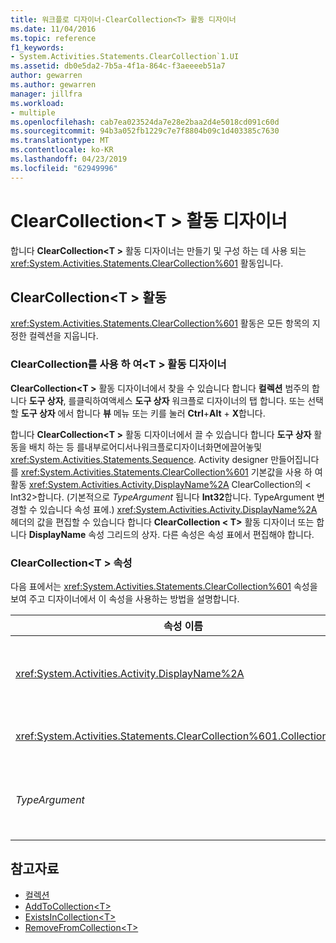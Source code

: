 ```yaml
---
title: 워크플로 디자이너-ClearCollection<T> 활동 디자이너
ms.date: 11/04/2016
ms.topic: reference
f1_keywords:
- System.Activities.Statements.ClearCollection`1.UI
ms.assetid: db0e5da2-7b5a-4f1a-864c-f3aeeeeb51a7
author: gewarren
ms.author: gewarren
manager: jillfra
ms.workload:
- multiple
ms.openlocfilehash: cab7ea023524da7e28e2baa2d4e5018cd091c60d
ms.sourcegitcommit: 94b3a052fb1229c7e7f8804b09c1d403385c7630
ms.translationtype: MT
ms.contentlocale: ko-KR
ms.lasthandoff: 04/23/2019
ms.locfileid: "62949996"
---
```

# <a name="clearcollectiont-activity-designer"></a>ClearCollection\<T > 활동 디자이너

합니다 **ClearCollection\<T >** 활동 디자이너는 만들기 및 구성 하는 데 사용 되는 <xref:System.Activities.Statements.ClearCollection%601> 활동입니다.

## <a name="the-clearcollectiont-activity"></a>ClearCollection\<T > 활동

<xref:System.Activities.Statements.ClearCollection%601> 활동은 모든 항목의 지정한 컬렉션을 지웁니다.

### <a name="using-the-clearcollectiont-activity-designer"></a>ClearCollection를 사용 하 여\<T > 활동 디자이너

**ClearCollection\<T >** 활동 디자이너에서 찾을 수 있습니다 합니다 **컬렉션** 범주의 합니다 **도구 상자**, 를클릭하여액세스 **도구 상자** 워크플로 디자이너의 탭 합니다. 또는 선택할 **도구 상자** 에서 합니다 **뷰** 메뉴 또는 키를 눌러 **Ctrl**+**Alt** + **X**합니다.

합니다 **ClearCollection\<T >** 활동 디자이너에서 끌 수 있습니다 합니다 **도구 상자** 활동을 배치 하는 등 를내부로어디서나워크플로디자이너화면에끌어놓및<xref:System.Activities.Statements.Sequence>. Activity designer 만들어집니다를 <xref:System.Activities.Statements.ClearCollection%601> 기본값을 사용 하 여 활동 <xref:System.Activities.Activity.DisplayName%2A> ClearCollection의 < Int32\>합니다. (기본적으로 *TypeArgument* 됩니다 **Int32**합니다. TypeArgument 변경할 수 있습니다 속성 표에.) <xref:System.Activities.Activity.DisplayName%2A> 헤더의 값을 편집할 수 있습니다 합니다 **ClearCollection < T\>**  활동 디자이너 또는 합니다 **DisplayName** 속성 그리드의 상자. 다른 속성은 속성 표에서 편집해야 합니다.

### <a name="the-clearcollectiont-properties"></a>ClearCollection\<T > 속성

다음 표에서는 <xref:System.Activities.Statements.ClearCollection%601> 속성을 보여 주고 디자이너에서 이 속성을 사용하는 방법을 설명합니다.

|속성 이름|필수|사용|
|-|--------------|-|
|<xref:System.Activities.Activity.DisplayName%2A>|False|<xref:System.Activities.Statements.ClearCollection%601> 활동의 선택적 이름을 지정합니다. 기본값은 ClearCollection < Int32\>합니다. <xref:System.Activities.Activity.DisplayName%2A> 값은 꼭 필요하지 않더라도 사용하는 것이 좋습니다.|
|<xref:System.Activities.Statements.ClearCollection%601.Collection%2A>|True|선언할 항목 컬렉션을 지정합니다. 이 컬렉션은 형식 **ICollection\<TypeArgument >.** 컬렉션을 지정하려면 속성 표에 Visual Basic 식을 입력합니다.|
|*TypeArgument*|True|<xref:System.Collections.Generic.ICollection%601>에 포함된 T 형식의 항목을 지정합니다. 기본적으로이 *TypeArgument* 유형이 설정 되어 **Int32**합니다. 유형을 변경 하려면 값을 변경 합니다 *TypeArgument* 속성 표의 콤보 상자에서.|

## <a name="see-also"></a>참고자료

- [컬렉션](../workflow-designer/collection-activity-designers.md)
- [AddToCollection\<T>](../workflow-designer/addtocollection-t-activity-designer.md)
- [ExistsInCollection\<T>](../workflow-designer/existsincollection-t-activity-designer.md)
- [RemoveFromCollection\<T>](../workflow-designer/removefromcollection-t-activity-designer.md)